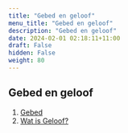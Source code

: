 ```yaml
---
title: "Gebed en geloof"
menu_title: "Gebed en geloof"
description: "Gebed en geloof"
date: 2024-02-01 02:18:11+11:00
draft: False
hidden: False
weight: 80
---
```

## Gebed en geloof

1. [Gebed](/8-nl-prayer-and-faith/8-1-nl-prayer/)
2. [Wat is Geloof?](/8-nl-prayer-and-faith/8-2-nl-what-is-faith/)
